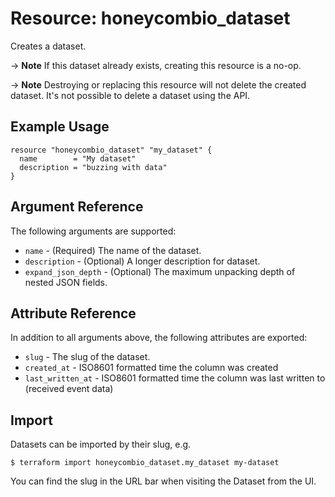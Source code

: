 # Resource: honeycombio_dataset

Creates a dataset.

-> **Note** If this dataset already exists, creating this resource is a no-op.

-> **Note** Destroying or replacing this resource will not delete the created dataset. It's not possible to delete a dataset using the API.

## Example Usage

```hcl
resource "honeycombio_dataset" "my_dataset" {
  name        = "My dataset"
  description = "buzzing with data"
}
```

## Argument Reference

The following arguments are supported:

* `name` - (Required) The name of the dataset.
* `description` - (Optional) A longer description for dataset.
* `expand_json_depth` - (Optional) The maximum unpacking depth of nested JSON fields.

## Attribute Reference

In addition to all arguments above, the following attributes are exported:

* `slug` - The slug of the dataset.
* `created_at` - ISO8601 formatted time the column was created
* `last_written_at` - ISO8601 formatted time the column was last written to (received event data)

## Import

Datasets can be imported by their slug, e.g.

```shell
$ terraform import honeycombio_dataset.my_dataset my-dataset
```

You can find the slug in the URL bar when visiting the Dataset from the UI.

